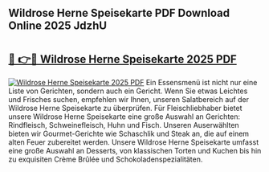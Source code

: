 ## Wildrose Herne Speisekarte PDF Download Online 2025 JdzhU

# <h2><a href="http://gc8w14h.nevu.top/?p=Wildrose+Herne+Speisekarte">🔗 👉🔴 Wildrose Herne Speisekarte 2025 PDF</a></h2>

[![Wildrose Herne Speisekarte 2025 PDF](https://i.imgur.com/dBaPXMq.png)](http://gc8w14h.nevu.top/?p=Wildrose+Herne+Speisekarte)
Ein Essensmenü ist nicht nur eine Liste von Gerichten, sondern auch ein Gericht. Wenn Sie etwas Leichtes und Frisches suchen, empfehlen wir Ihnen, unseren Salatbereich auf der Wildrose Herne Speisekarte zu überprüfen. Für Fleischliebhaber bietet unsere Wildrose Herne Speisekarte eine große Auswahl an Gerichten: Rindfleisch, Schweinefleisch, Huhn und Fisch. Unseren Auserwählten bieten wir Gourmet-Gerichte wie Schaschlik und Steak an, die auf einem alten Feuer zubereitet werden. Unsere Wildrose Herne Speisekarte umfasst eine große Auswahl an Desserts, von klassischen Torten und Kuchen bis hin zu exquisiten Crème Brûlée und Schokoladenspezialitäten.
